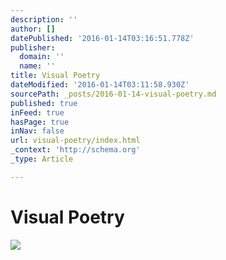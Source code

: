 ```yaml
---
description: ''
author: []
datePublished: '2016-01-14T03:16:51.778Z'
publisher:
  domain: ''
  name: ''
title: Visual Poetry
dateModified: '2016-01-14T03:11:58.930Z'
sourcePath: _posts/2016-01-14-visual-poetry.md
published: true
inFeed: true
hasPage: true
inNav: false
url: visual-poetry/index.html
_context: 'http://schema.org'
_type: Article

---
```

# Visual Poetry
![](https://the-grid-user-content.s3-us-west-2.amazonaws.com/56b3c2e5-e31c-4cc0-9d69-3c9796300cb1.png)